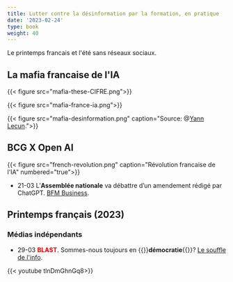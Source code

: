 ```yaml
---
title: Lutter contre la désinformation par la formation, en pratique
date: '2023-02-24'
type: book
weight: 40
---
```


Le printemps francais et l'été sans réseaux sociaux.

<!--more-->

## La mafia francaise de l'IA

{{< figure src="mafia-these-CIFRE.png">}}

{{< figure src="mafia-france-ia.png">}}

{{< figure src="mafia-desinformation.png" caption="Source: @[Yann Lecun](https://twitter.com/ylecun/status/1629845738170597376?lang=en).">}}

## BCG X Open AI

{{< figure src="french-revolution.png" caption="Révolution francaise de l'IA" numbered="true">}}

- 21-03 L’<b>Assemblée nationale</b> va débattre d’un amendement rédigé par ChatGPT. [BFM Business](https://www.bfmtv.com/tech/intelligence-artificielle/pour-la-premiere-fois-l-assemblee-nationale-va-debattre-d-un-amendement-redige-par-chat-gpt_AV-202303210310.html).

## Printemps français (2023)

### Médias indépendants
- 29-03 <b style="color:red;">BLAST</b>. Sommes-nous toujours en {{<hl>}}<b>démocratie</b>{{</hl>}}? [Le souffle de l'info](https://www.blast-info.fr/articles/2023/sommes-nous-toujours-en-democratie-AwJ1_TmlTM-ONwHybrhuqQ).  

{{< youtube tlnDmGhnGq8>}} 
